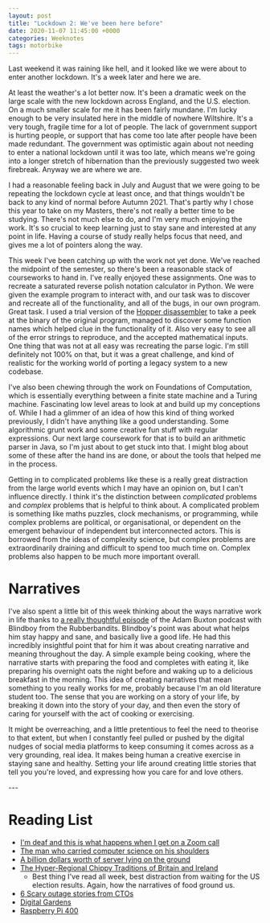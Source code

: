 ```yaml
---
layout: post
title: "Lockdown 2: We've been here before"
date: 2020-11-07 11:45:00 +0000
categories: Weeknotes
tags: motorbike
---
```


Last weekend it was raining like hell, and it looked like we were about to enter another lockdown. It's a week later and here we are.
<!--more-->
At least the weather's a lot better now. It's been a dramatic week on the large
scale with the new lockdown across England, and the U.S. election. On a much
smaller scale for me it has been fairly mundane. I'm lucky enough to be very
insulated here in the middle of nowhere Wiltshire. It's a very tough, fragile
time for a lot of people. The lack of government support is hurting people, or
support that has come too late after people have been made redundant. The
government was optimistic again about not needing to enter a national lockdown
until it was too late, which means we're going into a longer stretch of
hibernation than the previously suggested two week firebreak. Anyway we are
where we are.

I had a reasonable feeling back in July and August that we were going to be
repeating the lockdown cycle at least once, and that things wouldn't be back to
any kind of normal before Autumn 2021. That's partly why I chose this year to
take on my Masters, there's not really a better time to be studying. There's
not much else to do, and I'm very much enjoying the work. It's so crucial to
keep learning just to stay sane and interested at any point in life. Having a
course of study really helps focus that need, and gives me a lot of pointers
along the way.

This week I've been catching up with the work not yet done. We've reached the
midpoint of the semester, so there's been a reasonable stack of courseworks to
hand in. I've really enjoyed these assignments. One was to recreate a saturated
reverse polish notation calculator in Python. We were given the example program
to interact with, and our task was to discover and recreate all of the
functionality, and all of the bugs, in our own program. Great task. I used a
trial version of the [Hopper disassembler](https://www.hopperapp.com/) to take
a peek at the binary of the original program, managed to discover some function
names which helped clue in the functionality of it. Also very easy to see all
of the error strings to reproduce, and the accepted mathematical inputs. One
thing that was not at all easy was recreating the parse logic. I'm still
definitely not 100% on that, but it was a great challenge, and kind of
realistic for the working world of porting a legacy system to a new codebase.

I've also been chewing through the work on Foundations of Computation, which is
essentially everything between a finite state machine and a Turing machine.
Fascinating low level areas to look at and build up my conceptions of. While I
had a glimmer of an idea of how this kind of thing worked previously, I didn't
have anything like a good understanding. Some algorithmic grunt work and some
creative fun stuff with regular expressions. Our next large coursework for that
is to build an arithmetic parser in Java, so I'm just about to get stuck into
that. I might blog about some of these after the hand ins are done, or about
the tools that helped me in the process.

Getting in to complicated problems like these is a really great distraction
from the large world events which I may have an opinion on, but I can't
influence directly. I think it's the distinction between *complicated* problems
and *complex* problems that is helpful to think about.  A complicated problem
is something like maths puzzles, clock mechanisms, or programming, while
complex problems are political, or organisational, or dependent on the emergent
behaviour of independent but interconnected actors.  This is borrowed from the
ideas of complexity science, but complex problems are extraordinarily draining
and difficult to spend too much time on. Complex problems also happen to be
much more important overall.

# Narratives

I've also spent a little bit of this week thinking about the ways narrative
work in life thanks to [a really thoughtful
episode](https://www.adam-buxton.co.uk/podcasts/7-bfk9m-4l8kp-blcga-jwabs-blbb8-b9mjx-fj3gr-j4lyp-9jlhe-a4bhm-c67yy-szhgm-m8pcd-l376z)
of the Adam Buxton podcast with Blindboy from the Rubberbandits. Blindboy's
point was about what helps him stay happy and sane, and basically live a good
life. He had this incredibly insightful point that for him it was about
creating narrative and meaning throughout the day. A simple example being
cooking, where the narrative starts with preparing the food and completes with
eating it, like preparing his overnight oats the night before and waking up to
a delicious breakfast in the morning. This idea of creating narratives that
mean something to you really works for me, probably because I'm an old
literature student too. The sense that you are working on a story of your life,
by breaking it down into the story of your day, and then even the story of
caring for yourself with the act of cooking or exercising.

It might be overreaching, and a little pretentious to feel the need to theorise
to that extent, but when I constantly feel pulled or pushed by the digital
nudges of social media platforms to keep consuming it comes across as a very
grounding, real idea.  It makes being human a creative exercise in staying sane
and healthy. Setting your life around creating little stories that tell you
you're loved, and expressing how you care for and love others.

---<br>

# Reading List
- [I'm deaf and this is what happens when I get on a Zoom call](https://www.fastcompany.com/90565930/im-deaf-and-this-is-what-happens-when-i-get-on-a-zoom-call)
- [The man who carried computer science on his shoulders](https://inference-review.com/article/the-man-who-carried-computer-science-on-his-shoulders)
- [A billion dollars worth of server lying on the ground](https://cerebralab.com/Is_a_billion-dollar_worth_of_server_lying_on_the_ground)
- [The Hyper-Regional Chippy Traditions of Britain and Ireland](https://vittles.substack.com/p/the-hyper-regional-chippy-traditions)
	- Best thing I've read all week, best distraction from waiting for the US election results. Again, how the narratives of food ground us.
- [6 Scary outage stories from CTOs](https://thenewstack.io/6-scary-outage-stories-from-ctos/)
- [Digital Gardens](https://www.technologyreview.com/2020/09/03/1007716/digital-gardens-let-you-cultivate-your-own-little-bit-of-the-internet/)
- [Raspberry Pi 400](https://martinpeck.com/blog/2020/11/06/Raspberry-Pi-400/)

